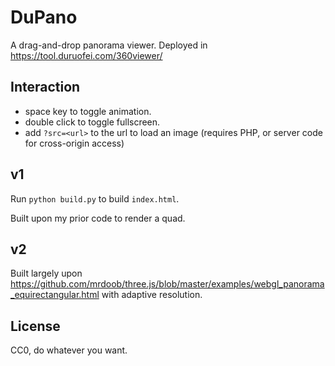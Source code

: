# DuPano

A drag-and-drop panorama viewer.
Deployed in <https://tool.duruofei.com/360viewer/>

## Interaction

* space key to toggle animation.
* double click to toggle fullscreen.
* add `?src=<url>` to the url to load an image (requires PHP, or server code for cross-origin access)

## v1

Run `python build.py` to build `index.html`.

Built upon my prior code to render a quad.

## v2

Built largely upon <https://github.com/mrdoob/three.js/blob/master/examples/webgl_panorama_equirectangular.html> with adaptive resolution.

## License

CC0, do whatever you want.
